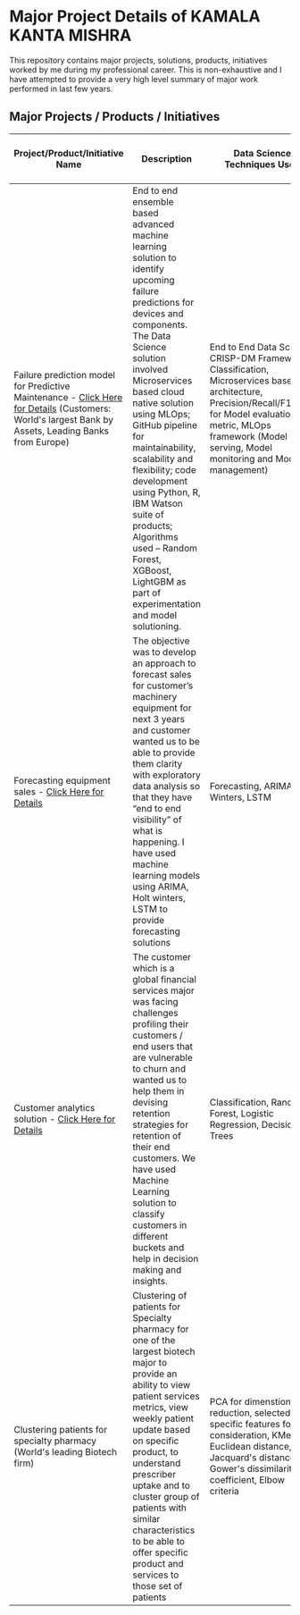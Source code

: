 # Major Project Details of KAMALA KANTA MISHRA
This repository contains major projects, solutions, products, initiatives worked by me during my professional career. This is non-exhaustive and I have attempted to provide a very high level summary of major work performed in last few years.

## Major Projects / Products / Initiatives 

Project/Product/Initiative Name | Description  | Data Science Techniques Used | Business Outcomes, Impact and Value
--------------------------------|--------------|------------------------------|------------------------------------
Failure prediction model for Predictive Maintenance - [Click Here for Details](/Project_PDM.md)  (Customers: World's largest Bank by Assets, Leading Banks from Europe) | End to end ensemble based advanced machine learning solution to identify upcoming failure predictions for devices and components. The Data Science solution involved Microservices based cloud native solution using MLOps; GitHub pipeline for maintainability, scalability and flexibility; code development using Python, R, IBM Watson suite of products; Algorithms used – Random Forest, XGBoost, LightGBM as part of experimentation and model solutioning. | End to End Data Science CRISP-DM Framework, Classification, Microservices based architecture, Precision/Recall/F1score for Model evaluation metric, MLOps framework (Model serving, Model monitoring and Model management) | Public Client Reference, Availability up by upto 2-3 percentage points, Prediction of failures up to 50% for future period, Predictions at device and component level
Forecasting equipment sales - [Click Here for Details](/Project_FES.md) | The objective was to develop an approach to forecast sales for customer’s machinery equipment for next 3 years and customer wanted us to be able to provide them clarity with exploratory data analysis so that they have “end to end visibility” of what is happening. I have used machine learning models using ARIMA, Holt winters, LSTM to provide forecasting solutions | Forecasting, ARIMA, Holt Winters, LSTM | Machine Learning solution provides ability to forecast for next few months for Customer and drive their business effectively
Customer analytics solution - [Click Here for Details](/Project_CA.md) | The customer which is a global financial services major was facing challenges profiling their customers / end users that are vulnerable to churn and wanted us to help them in devising retention strategies for retention of their end customers. We have used Machine Learning solution to classify customers in different buckets and help in decision making and insights. | Classification, Random Forest, Logistic Regression, Decision Trees | Ability to provide Next Best Offers to Customers and Increase up to 8%-10% of their revenue
Clustering patients for specialty pharmacy <br> (World's leading Biotech firm) | Clustering of patients for Specialty pharmacy for one of the largest biotech major to provide an ability to view patient services metrics, view weekly patient update based on specific product, to understand prescriber uptake and to cluster group of patients with similar characteristics to be able to offer specific product and services to those set of patients | PCA for dimenstionality reduction, selected specific features for consideration, KMeans, Euclidean distance, Jacquard's distance, Gower's dissimilarity coefficient, Elbow criteria | Customer / Patient satisfaction increase up to 10 percent points, Customer visit cost to hospitals reduced by up to 40 percent points, Alignment of drugs/products efficient due to better inventory of those products
